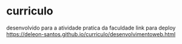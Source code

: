 # curriculo
desenvolvido para a atividade pratica da faculdade
link para deploy
https://deleon-santos.github.io/curriculo/desenvolvimentoweb.html
